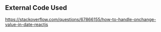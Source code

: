 ## External Code Used 

https://stackoverflow.com/questions/67866155/how-to-handle-onchange-value-in-date-reactjs